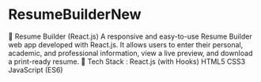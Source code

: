 # ResumeBuilderNew
💼 Resume Builder (React.js)  A responsive and easy-to-use Resume Builder web app developed with React.js. It allows users to enter their personal, academic, and professional information, view a live preview, and download a print-ready resume.  🔧 Tech Stack : React.js (with Hooks) HTML5 CSS3 JavaScript (ES6)
